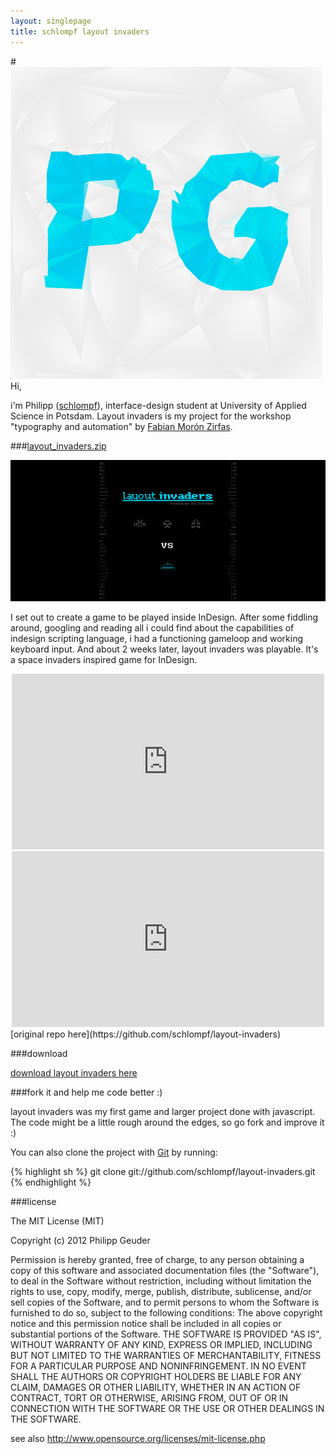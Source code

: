 ```yaml
---
layout: singlepage
title: schlompf layout invaders
---
```


#![AVATAR](assets/images/avatar/schlompf.png) Hi,

i'm Philipp ([schlompf](https://github.com/schlompf)), interface-design student at University of Applied Science in Potsdam. Layout invaders is my project for the workshop "typography and automation" by [Fabian Morón Zirfas](https://github.com/fabiantheblind).

###[layout_invaders.zip](https://github.com/schlompf/layout-invaders/zipball/master)

![layout invaders teaser image](assets/images/teaser/teaser_layout_invaders.png)

I set out to create a game to be played inside InDesign. After some fiddling around, googling and reading all i could find about the capabilities of indesign scripting language, i had a functioning gameloop and working keyboard input. And about 2 weeks later, layout invaders was playable. It's a space invaders inspired game for InDesign.

<div style="width:500px;margin: 0 auto;">
<iframe src="http://player.vimeo.com/video/60898598" width="500" height="281" frameborder="0" webkitAllowFullScreen mozallowfullscreen allowFullScreen></iframe>
</div>

<div style="width:500px;margin: 0 auto;">
    <iframe src="http://player.vimeo.com/video/52374094?badge=0&amp;color=ffffff" width="500" height="281" frameborder="0" webkitAllowFullScreen mozallowfullscreen allowFullScreen></iframe>
</div>
[original repo here](https://github.com/schlompf/layout-invaders)

###download


[download layout invaders here](https://github.com/schlompf/layout-invaders/zipball/master)

###fork it and help me code better :)

layout invaders was my first game and larger project done with javascript. The code might be a little rough around the edges, so go fork and improve it :)

You can also clone the project with [Git](http://git-scm.com) by running:  

{% highlight sh %}
git clone git://github.com/schlompf/layout-invaders.git
{% endhighlight %}

###license


The MIT License (MIT)

Copyright (c) 2012 Philipp Geuder

Permission is hereby granted, free of charge, to any person obtaining a copy of this software and associated documentation files (the "Software"), to deal in the Software  without restriction, including without limitation the rights to use, copy, modify, merge, publish, distribute, sublicense, and/or sell copies of the Software, and to  permit persons to whom the Software is furnished to do so, subject to the following conditions:
The above copyright notice and this permission notice shall be included in all copies or substantial portions of the Software.
THE SOFTWARE IS PROVIDED "AS IS", WITHOUT WARRANTY OF ANY KIND, EXPRESS OR IMPLIED, INCLUDING BUT NOT LIMITED TO THE WARRANTIES OF MERCHANTABILITY, FITNESS FOR A  PARTICULAR PURPOSE AND NONINFRINGEMENT. IN NO EVENT SHALL THE AUTHORS OR COPYRIGHT HOLDERS BE LIABLE FOR ANY CLAIM, DAMAGES OR OTHER LIABILITY, WHETHER IN AN ACTION OF  CONTRACT, TORT OR OTHERWISE, ARISING FROM, OUT OF OR IN CONNECTION WITH THE SOFTWARE OR THE USE OR OTHER DEALINGS IN THE SOFTWARE.

see also http://www.opensource.org/licenses/mit-license.php
